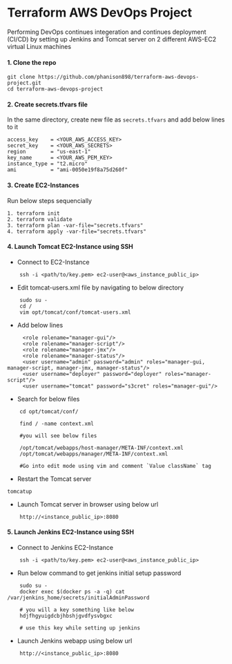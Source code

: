 # Terraform AWS DevOps Project

Performing DevOps continues integeration and continues deployment (CI/CD) by setting up Jenkins and Tomcat server on 2 different AWS-EC2 virtual Linux machines

#### 1. Clone the repo

```
git clone https://github.com/phanison898/terraform-aws-devops-project.git
cd terraform-aws-devops-project
```

#### 2. Create secrets.tfvars file

In the same directory, create new file as `secrets.tfvars` and add below lines to it

```
access_key    = <YOUR_AWS_ACCESS_KEY>
secret_key    = <YOUR_AWS_SECRETS>
region        = "us-east-1"
key_name      = <YOUR_AWS_PEM_KEY>
instance_type = "t2.micro"
ami           = "ami-0050e19f8a75d260f"

```

#### 3. Create EC2-Instances

Run below steps sequencially

```
1. terraform init
2. terraform validate
3. terraform plan -var-file="secrets.tfvars"
4. terraform apply -var-file="secrets.tfvars"
```

#### 4. Launch Tomcat EC2-Instance using SSH

- Connect to EC2-Instance

```
    ssh -i <path/to/key.pem> ec2-user@<aws_instance_public_ip>
```

- Edit tomcat-users.xml file by navigating to below directory

```
    sudo su -
    cd /
    vim opt/tomcat/conf/tomcat-users.xml
```

- Add below lines

```
     <role rolename="manager-gui"/>
     <role rolename="manager-script"/>
     <role rolename="manager-jmx"/>
     <role rolename="manager-status"/>
     <user username="admin" password="admin" roles="manager-gui, manager-script, manager-jmx, manager-status"/>
     <user username="deployer" password="deployer" roles="manager-script"/>
     <user username="tomcat" password="s3cret" roles="manager-gui"/>
```

- Search for below files

```
    cd opt/tomcat/conf/

    find / -name context.xml

    #you will see below files

    /opt/tomcat/webapps/host-manager/META-INF/context.xml
    /opt/tomcat/webapps/manager/META-INF/context.xml

    #Go into edit mode using vim and comment `Value className` tag

```

- Restart the Tomcat server

```
tomcatup
```

- Launch Tomcat server in browser using below url

```
    http://<instance_public_ip>:8080
```

#### 5. Launch Jenkins EC2-Instance using SSH

- Connect to Jenkins EC2-Instance

```
    ssh -i <path/to/key.pem> ec2-user@<aws_instance_public_ip>
```

- Run below command to get jenkins initial setup password

```
    sudo su -
    docker exec $(docker ps -a -q) cat /var/jenkins_home/secrets/initialAdminPassword

    # you will a key something like below
    hdjfhgyuigdcbjhbshjgvdfysvbgxc

    # use this key while setting up jenkins
```

- Launch Jenkins webapp using below url

```
    http://<instance_public_ip>:8080
```
